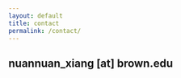 ```yaml
---
layout: default
title: contact
permalink: /contact/
---
```

<h2 class="subsection-head">nuannuan_xiang [at] brown.edu </h2>
